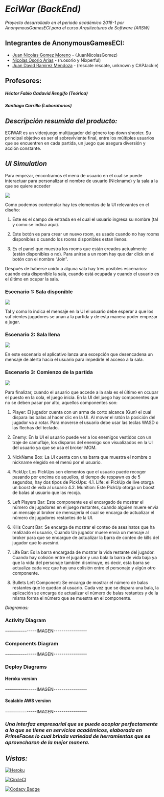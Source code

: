 
***EciWar (BackEnd)***
======

*Proyecto desarrollado en el periodo académico 2018-1 por AnonymousGamesECI para el curso Arquitecturas de Software (ARSW)*

  Integrantes de AnonymousGamesECI:
  -------
  - [Juan Nicolas Gomez Moreno](https://github.com/JuanNicolasGomez) - (JuanNicolasGomez)
  - [Nicolas Osorio Arias](https://github.com/Nixperful) - (n.osorio y Nixperful)
  - [Juan David Ramirez Mendoza](https://github.com/CAPJackie) - (rescate rescate, unknown y CAPJackie)
  
  Profesores:
  -------
  ##### Héctor Fabio Cadavid Rengifo (Teórica)
  ##### Santiago Carrillo (Laboratorios)
  

*_Descripción resumida del producto:_*
------- 
ECIWAR es un videojuego multijugador del género top down shooter. Su principal objetivo es ser el sobreviviente final, entre los múltiples usuarios que se encuentren en cada partida, un juego que asegura diversión y acción constante.

*_UI Simulation_*
-------
Para empezar, encontramos el menú de usuario en el cual se puede interactuar para personalizar el nombre de usuario (Nickname) y la sala a la que se quiere acceder

![](img/MenuSS.PNG)

Como podemos contemplar hay tes elementos de la UI relevantes en el diseño:

1. Este es el campo de entrada en el cual el usuario ingresa su nombre (tal y como se indica aquí).

2. Este botón es para crear un nuevo room, es usado cuando no hay rooms disponibles o cuando los rooms disponibles estan llenos.

3. Es el panel que muestra los rooms que están creados actualmente (están disponibles o no). 	Para unirse a un room hay que dar click en el botón con el nombre “Join”.

Después de haberse unido a alguna sala hay tres posibles escenarios: cuando esta disponible la sala, cuando está ocupada y cuando el usuario es el último en ocupar la sala.


### Escenario 1: Sala disponible

![](img/WaitSS.PNG)

Tal y como lo indica el mensaje en la UI el usuario debe esperar a que los suficientes jugadores se unan a la partida y de esta manera poder empezar a jugar.

### Escenario 2: Sala llena

![](img/ErrorSS.PNG)

En este escenario el aplicativo lanza una excepción que desencadena un mensaje de alerta hacia el usuario para impedirle el acceso a la sala.

### Escenario 3: Comienzo de la partida

![](img/GameSS.PNG)

Para finalizar, cuando el usuario que accede a la sala es el último en ocupar el puesto en la cola, el juego inicia. En la UI del juego hay componentes que no se deben pasar por alto, aquellos componentes son:

1. Player: El jugador cuenta con un arma de corto alcance (Gun) el cual dispara las balas al hacer clic en la UI. Al mover el ratón la posición del jugador va a rotar.
Para moverse el usuario debe usar las teclas WASD o las flechas del teclado.

2. Enemy: En la UI el usuario puede ver a los enemigos vestidos con un traje de camuflaje, los disparos del enemigo son visualizados en la UI del usuario ya que se usa el broker MOM.

3. NickName Box: La UI cuenta con una barra que muestra el nombre o nickname elegido en el menú por el usuario.

4. PickUp: Los PickUps son elementos que el usuario puede recoger pasando por encima de aquellos, el tiempo de respawn es de 5 segundos, hay dos tipos de PickUps:
4.1. Life: el PickUp de live otorga un boost de vida al usuario
4.2. Munition: Este PickUp otorga un boost de balas al usuario que las recoja.

5. Left Players Bar: Este componente es el encargado de mostrar el número de jugadores en el juego restantes, cuando alguien muere envía un mensaje al broker de mensajería el cual se encarga de actualizar el número de jugadores restantes de la UI.

6. Kills Count Bar: Se encarga de mostrar el conteo de asesinatos que ha realizado el usuario, Cuando Un jugador muere envía un mensaje al broker para que se encargue de actualizar la barra de conteo de kills del jugador que lo asesinó.

7. Life Bar: Es la barra encargada de mostrar la vida restante del jugador. Cuando hay colisión entre el jugador y una bala la barra de vida baja ya que la vida del personaje también disminuye, es decir, esta barra se actualiza cada vez que hay una colisión entre el personaje y algún otro componente.

8. Bullets Left Component: Se encarga de mostrar el número de balas restantes que le quedan al usuario. Cada vez que se dispara una bala, la aplicación se encarga de actualizar el número de balas restantes y de la misma forma el número que se muestra en el componente.


*_Diagramas:_*

### Activity Diagram

----------------IMAGEN-----------------


### Components Diagram

----------------IMAGEN-----------------


### Deploy Diagrams

#### Heroku version

----------------IMAGEN-----------------


#### Scalable AWS version

----------------IMAGEN-----------------




### *Una interfaz empresarial que se puede acoplar perfectamente a la que se tiene en servicios académicos, elaborada en PrimeFaces lo cual brinda variedad de herramientas que se aprovecharon de la mejor manera.*

*_Vistas:_*
------- 
[![Heroku](https://wmpics.pics/di-NNAT.png)](https://eciwarapi.herokuapp.com/)

[![CircleCI](https://circleci.com/gh/AnonymousGamesECI/BackendECIWAR.svg?style=svg)](https://circleci.com/gh/AnonymousGamesECI/BackendECIWAR)

[![Codacy Badge](https://api.codacy.com/project/badge/Grade/bf0410d2a5ba4bae83ade3bd59cdceac)](https://www.codacy.com/app/AnonymousGamesEci/EciWar?utm_source=github.com&amp;utm_medium=referral&amp;utm_content=AnonymousGamesECI/EciWar&amp;utm_campaign=Badge_Grade)
